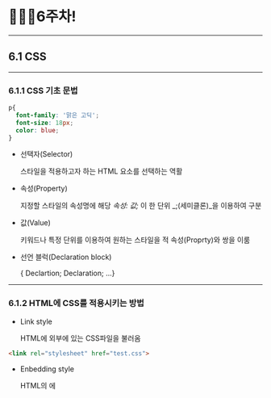 # 👨🏽‍💻6주차!

***

## 6.1 CSS

***

### 6.1.1 CSS 기초 문법

```css
p{
  font-family: '맑은 고딕';
  font-size: 18px;
  color: blue;
}
```

* 선택자(Selector)

  스타일을 적용하고자 하는 HTML 요소를 선택하는 역활

* 속성(Property)

  지정할 스타일의 속성명에 해당 _속성: 값;_ 이 한 단위 _;(세미클론)_을 이용하여 구분

* 값(Value)

  키워드나 특정 단위를 이용하여 원하는 스타일을 적 속성(Proprty)와 쌍을 이룸

* 선언 블럭(Declaration block)

  { Declartion; Declaration; ...}

***

### 6.1.2 HTML에 CSS를 적용시키는 방법

* Link style

  HTML에 외부에 있는 CSS파일을 불러옴

```html
<link rel="stylesheet" href="test.css">
```

* Enbedding style

  HTML의 <head>에 <style>를 이용하여 CSS를 작성

```html
<style>
  h1 {color: red;}
</style>
```

* Inline style

  HTML요소에서 직접 style 속성을 이용하여 CSS를 작성

```html
<h1 style="color : red;">안녕</h1>
```

